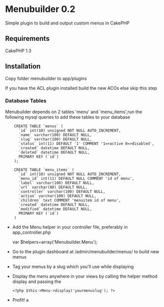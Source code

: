Menubuilder 0.2
================

Simple plugin to build and output custom menus in CakePHP

## Requirements
 CakePHP 1.3

 
## Installation
 
Copy folder menubuilder to app/plugins

If you have the ACL plugin installed build the new ACOs else skip this step

### Database Tables
	
Menubuilder depends on 2 tables 'menu' and 'menu_items',run the following mysql queries to add these tables to your database

		CREATE TABLE `menus` (
		  `id` int(10) unsigned NOT NULL AUTO_INCREMENT,
		  `name` varchar(100) DEFAULT NULL,
		  `slug` varchar(100) DEFAULT NULL,
		  `status` int(11) DEFAULT '1' COMMENT '1=>active 0=>disabled',
		  `created` datetime DEFAULT NULL,
		  `deleted` datetime DEFAULT NULL,
		  PRIMARY KEY (`id`)
		);

		CREATE TABLE `menu_items` (
		  `id` int(10) unsigned NOT NULL AUTO_INCREMENT,
		  `menu_id` int(11) DEFAULT NULL COMMENT 'id of menu',
		  `label` varchar(100) DEFAULT NULL,
		  `url` varchar(80) DEFAULT NULL,
		  `controller` varchar(100) DEFAULT NULL,
		  `action` varchar(100) DEFAULT NULL,
		  `children` text COMMENT 'menuitem id of menu',
		  `created` datetime DEFAULT NULL,
		  `modified` datetime DEFAULT NULL,
		  PRIMARY KEY (`id`)
		)

	
- 	Add the Menu helper in your controller file, preferably in app_controller.php

	var $helpers=array('Menubuilder.Menu');

-	Go to the plugin dashboard at <your site address>/admin/menubuilder/menus/ to build new menus

-	Tag your menus by a slug which you'll use while displaying
		
-  	Display the menu anywhere in your views by calling the helper method display and passing the 

		<?php $this->Menu->display('yourmenuslug'); ?>
	

-	Profit!
a